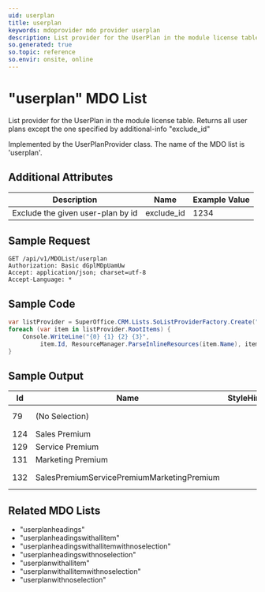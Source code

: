 ```yaml
---
uid: userplan
title: userplan
keywords: mdoprovider mdo provider userplan
description: List provider for the UserPlan in the module license table. Returns all user plans except the one specified by additional-info "exclude_id"
so.generated: true
so.topic: reference
so.envir: onsite, online
---
```


# "userplan" MDO List
List provider for the UserPlan in the module license table.
Returns all user plans except the one specified by additional-info "exclude_id"



Implemented by the <see cref="T:SuperOffice.CRM.Lists.UserPlanProvider">UserPlanProvider</see> class.
The name of the MDO list is 'userplan'.

## Additional Attributes

| Description | Name | Example Value |
|-----|-----|------|
|Exclude the given user-plan by id| exclude_id|1234|





## Sample Request

```http!
GET /api/v1/MDOList/userplan
Authorization: Basic dGplMDpUamUw
Accept: application/json; charset=utf-8
Accept-Language: *

```

## Sample Code
```cs
var listProvider = SuperOffice.CRM.Lists.SoListProviderFactory.Create("userplan", forceFlatList: true);
foreach (var item in listProvider.RootItems) {
    Console.WriteLine("{0} {1} {2} {3}", 
         item.Id, ResourceManager.ParseInlineResources(item.Name), item.StyleHint, item.ExtraInfo);
}
```

## Sample Output

|Id   | Name  |StyleHint|ExtraInfo |
| --- | ----- | ------- | -------- |
|79|(No Selection)||superlicense-no-selection|
|124|Sales Premium||ten-sales|
|129|Service Premium||ten-service|
|131|Marketing Premium||ten-marketing|
|132|SalesPremiumServicePremiumMarketingPremium||ten-salesservicemarketing|


## Related MDO Lists

* "userplanheadings"
* "userplanheadingswithallitem"
* "userplanheadingswithallitemwithnoselection"
* "userplanheadingswithnoselection"
* "userplanwithallitem"
* "userplanwithallitemwithnoselection"
* "userplanwithnoselection"
